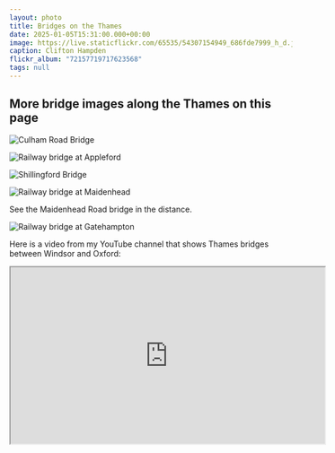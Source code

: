 ```yaml
---
layout: photo
title: Bridges on the Thames
date: 2025-01-05T15:31:00.000+00:00
image: https://live.staticflickr.com/65535/54307154949_686fde7999_h_d.jpg
caption: Clifton Hampden
flickr_album: "72157719717623568"
tags: null
---
```

## More bridge images along the Thames on this page

![Culham Road Bridge](https://live.staticflickr.com/65535/51303205123_f9f16e5551_h_d.jpg)

![Railway bridge at Appleford](https://live.staticflickr.com/65535/54307168263_7ea0ff4794_h_d.jpg)

![Shillingford Bridge](https://live.staticflickr.com/65535/54306947701_d182db24b8_h_d.jpg)

![Railway bridge at Maidenhead](https://live.staticflickr.com/65535/54307354590_26e2467390_h_d.jpg)

See the Maidenhead Road bridge in the distance.

![Railway bridge at Gatehampton](https://live.staticflickr.com/65535/54307168423_fc3ff3ce4c_h_d.jpg)

Here is a video from my YouTube channel that shows Thames bridges between Windsor and Oxford:

<div class="video-box"><iframe width="560" height="315" src="https://www.youtube.com/embed/lC_SCysva5Y?rel=0" allow="accelerometer; autoplay; encrypted-media; gyroscope; picture-in-picture" allowfullscreen></iframe></div>
